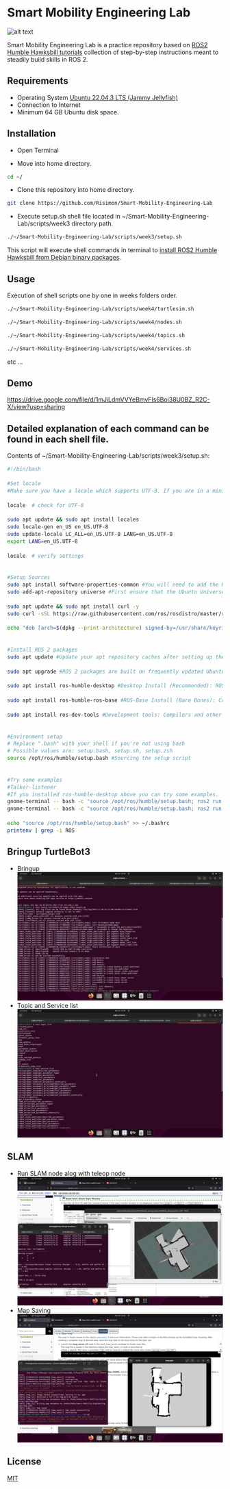 # Smart Mobility Engineering Lab

![alt text](https://picx.zhimg.com/v2-6274692e8be2ca77432f683a07a07487_720w.jpg?source=172ae18b)


Smart Mobility Engineering Lab is a practice repository based on [ROS2 Humble Hawksbill tutorials](https://docs.ros.org/en/humble/Tutorials.html) collection of step-by-step instructions meant to steadily build skills in ROS 2.

## Requirements

- Operating System [Ubuntu 22.04.3 LTS (Jammy Jellyfish)](https://www.releases.ubuntu.com/jammy/)
- Connection to Internet
- Minimum 64 GB Ubuntu disk space.


## Installation

- Open Terminal

- Move into home directory.

```bash
cd ~/
```

- Clone this repository into home directory.

```bash
git clone https://github.com/Risimon/Smart-Mobility-Engineering-Lab
```

- Execute setup.sh shell file located in ~/Smart-Mobility-Engineering-Lab/scripts/week3 directory path.

```bash
./~/Smart-Mobility-Engineering-Lab/scripts/week3/setup.sh
```

This script will execute shell commands in terminal to [install ROS2 Humble Hawksbill from Debian binary packages](https://docs.ros.org/en/humble/Installation/Ubuntu-Install-Debians.html).

## Usage

Execution of shell scripts one by one in weeks folders order.

```bash
./~/Smart-Mobility-Engineering-Lab/scripts/week4/turtlesim.sh
```
```bash
./~/Smart-Mobility-Engineering-Lab/scripts/week4/nodes.sh
```
```bash
./~/Smart-Mobility-Engineering-Lab/scripts/week4/topics.sh
```
```bash
./~/Smart-Mobility-Engineering-Lab/scripts/week4/services.sh
```
etc ...

## Demo

https://drive.google.com/file/d/1mJiLdmVVYeBmvFls6Boi38U0BZ_R2C-X/view?usp=sharing

## Detailed explanation of each command can be found in each shell file.

Contents of ~/Smart-Mobility-Engineering-Lab/scripts/week3/setup.sh:
```bash
#!/bin/bash

#Set locale
#Make sure you have a locale which supports UTF-8. If you are in a minimal environment (such as a docker container), the locale may be something minimal like POSIX. We test with the following settings. However, it should be fine if you’re using a different UTF-8 supported locale.

locale  # check for UTF-8

sudo apt update && sudo apt install locales
sudo locale-gen en_US en_US.UTF-8
sudo update-locale LC_ALL=en_US.UTF-8 LANG=en_US.UTF-8
export LANG=en_US.UTF-8

locale  # verify settings


#Setup Sources
sudo apt install software-properties-common #You will need to add the ROS 2 apt repository to your system.
sudo add-apt-repository universe #First ensure that the Ubuntu Universe repository is enabled.

sudo apt update && sudo apt install curl -y
sudo curl -sSL https://raw.githubusercontent.com/ros/rosdistro/master/ros.key -o /usr/share/keyrings/ros-archive-keyring.gpg #Now add the ROS 2 GPG key with apt.

echo "deb [arch=$(dpkg --print-architecture) signed-by=/usr/share/keyrings/ros-archive-keyring.gpg] http://packages.ros.org/ros2/ubuntu $(. /etc/os-release && echo $UBUNTU_CODENAME) main" | sudo tee /etc/apt/sources.list.d/ros2.list > /dev/null #Then add the repository to your sources list.


#Install ROS 2 packages
sudo apt update #Update your apt repository caches after setting up the repositories.

sudo apt upgrade #ROS 2 packages are built on frequently updated Ubuntu systems. It is always recommended that you ensure your system is up to date before installing new packages.

sudo apt install ros-humble-desktop #Desktop Install (Recommended): ROS, RViz, demos, tutorials.

sudo apt install ros-humble-ros-base #ROS-Base Install (Bare Bones): Communication libraries, message packages, command line tools. No GUI tools.

sudo apt install ros-dev-tools #Development tools: Compilers and other tools to build ROS packages


#Environment setup
# Replace ".bash" with your shell if you're not using bash
# Possible values are: setup.bash, setup.sh, setup.zsh
source /opt/ros/humble/setup.bash #Sourcing the setup script


#Try some examples
#Talker-listener
#If you installed ros-humble-desktop above you can try some examples.
gnome-terminal -- bash -c "source /opt/ros/humble/setup.bash; ros2 run demo_nodes_cpp talker; exec bash" #In one terminal, source the setup file and then run a C++ talker 
gnome-terminal -- bash -c "source /opt/ros/humble/setup.bash; ros2 run demo_nodes_py listener; exec bash" #In another terminal source the setup file and then run a Python listener:

echo "source /opt/ros/humble/setup.bash" >> ~/.bashrc
printenv | grep -i ROS
```

## Bringup TurtleBot3
- Bringup 
![Bringup](https://github.com/Risimon/Smart-Mobility-Engineering-Lab/blob/d3ea9827cdf2121f8cd3a9628ed4cdaa0d1c46cf/Snapshots/Turtlebot3%20SLAM/Screenshot%202023-11-20%20at%2023.43.41.png)
- Topic and Service list
![Topic and Service List](https://github.com/Risimon/Smart-Mobility-Engineering-Lab/blob/0a230c53af4f4d4413d913d3ebeefe48af204420/Snapshots/Turtlebot3%20SLAM/Screenshot%202023-11-20%20at%2023.45.25.png)

## SLAM
- Run SLAM node alog with teleop node
![cartographer](https://github.com/Risimon/Smart-Mobility-Engineering-Lab/blob/0a230c53af4f4d4413d913d3ebeefe48af204420/Snapshots/Turtlebot3%20SLAM/Screenshot%202023-11-20%20at%2023.40.56.png)
- Map Saving
![Occupancy Grid Map](https://github.com/Risimon/Smart-Mobility-Engineering-Lab/blob/0a230c53af4f4d4413d913d3ebeefe48af204420/Snapshots/Turtlebot3%20SLAM/Screenshot%202023-11-20%20at%2023.42.52.png)

## License

[MIT](https://choosealicense.com/licenses/mit/)
